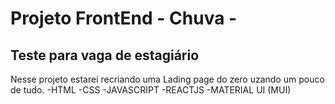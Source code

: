 # Projeto FrontEnd - Chuva - 
## Teste para vaga de estagiário
Nesse projeto estarei recriando uma Lading page do zero uzando um pouco de tudo.
-HTML
-CSS
-JAVASCRIPT
-REACTJS
-MATERIAL UI (MUI)


